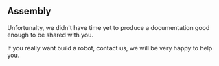 ## Assembly

Unfortunalty, we didn't have time yet to produce  a documentation good enough to be shared with you.

If you really want build a robot, contact us, we will be very happy to help you.
